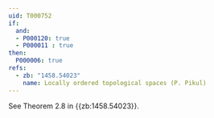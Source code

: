 ```yaml
---
uid: T000752
if:
  and:
  - P000120: true
  - P000011 : true
then:
  P000006: true
refs:
  - zb: "1458.54023"
    name: Locally ordered topological spaces (P. Pikul)
---
```


See Theorem 2.8 in {{zb:1458.54023}}.
